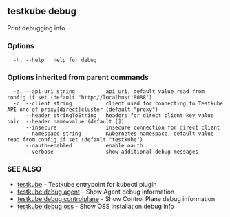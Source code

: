 <head>
  <meta name="docsearch:indexPrefix" content="reference-doc" />
</head>

## testkube debug

Print debugging info

### Options

```
  -h, --help   help for debug
```

### Options inherited from parent commands

```
  -a, --api-uri string          api uri, default value read from config if set (default "http://localhost:8088")
  -c, --client string           client used for connecting to Testkube API one of proxy|direct|cluster (default "proxy")
      --header stringToString   headers for direct client key value pair: --header name=value (default [])
      --insecure                insecure connection for direct client
      --namespace string        Kubernetes namespace, default value read from config if set (default "testkube")
      --oauth-enabled           enable oauth
      --verbose                 show additional debug messages
```

### SEE ALSO

- [testkube](testkube.md) - Testkube entrypoint for kubectl plugin
- [testkube debug agent](testkube_debug_agent.md) - Show Agent debug information
- [testkube debug controlplane](testkube_debug_controlplane.md) - Show Control Plane debug information
- [testkube debug oss](testkube_debug_oss.md) - Show OSS installation debug info
